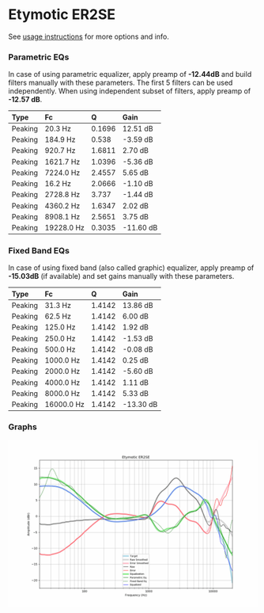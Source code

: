# Etymotic ER2SE
See [usage instructions](https://github.com/jaakkopasanen/AutoEq#usage) for more options and info.

### Parametric EQs
In case of using parametric equalizer, apply preamp of **-12.44dB** and build filters manually
with these parameters. The first 5 filters can be used independently.
When using independent subset of filters, apply preamp of **-12.57 dB**.

| Type    | Fc         |      Q | Gain      |
|:--------|:-----------|:-------|:----------|
| Peaking | 20.3 Hz    | 0.1696 | 12.51 dB  |
| Peaking | 184.9 Hz   | 0.538  | -3.59 dB  |
| Peaking | 920.7 Hz   | 1.6811 | 2.70 dB   |
| Peaking | 1621.7 Hz  | 1.0396 | -5.36 dB  |
| Peaking | 7224.0 Hz  | 2.4557 | 5.65 dB   |
| Peaking | 16.2 Hz    | 2.0666 | -1.10 dB  |
| Peaking | 2728.8 Hz  | 3.737  | -1.44 dB  |
| Peaking | 4360.2 Hz  | 1.6347 | 2.02 dB   |
| Peaking | 8908.1 Hz  | 2.5651 | 3.75 dB   |
| Peaking | 19228.0 Hz | 0.3035 | -11.60 dB |

### Fixed Band EQs
In case of using fixed band (also called graphic) equalizer, apply preamp of **-15.03dB**
(if available) and set gains manually with these parameters.

| Type    | Fc         |      Q | Gain      |
|:--------|:-----------|:-------|:----------|
| Peaking | 31.3 Hz    | 1.4142 | 13.86 dB  |
| Peaking | 62.5 Hz    | 1.4142 | 6.00 dB   |
| Peaking | 125.0 Hz   | 1.4142 | 1.92 dB   |
| Peaking | 250.0 Hz   | 1.4142 | -1.53 dB  |
| Peaking | 500.0 Hz   | 1.4142 | -0.08 dB  |
| Peaking | 1000.0 Hz  | 1.4142 | 0.25 dB   |
| Peaking | 2000.0 Hz  | 1.4142 | -5.60 dB  |
| Peaking | 4000.0 Hz  | 1.4142 | 1.11 dB   |
| Peaking | 8000.0 Hz  | 1.4142 | 5.33 dB   |
| Peaking | 16000.0 Hz | 1.4142 | -13.30 dB |

### Graphs
![](./Etymotic%20ER2SE.png)